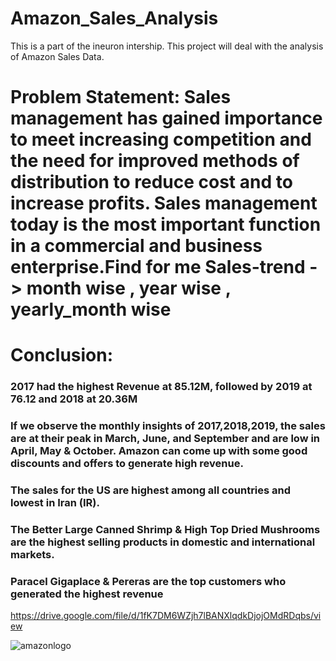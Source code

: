 # Amazon_Sales_Analysis
This is a part of the ineuron intership. This project will deal with the analysis of Amazon Sales Data.

# Problem Statement: Sales management has gained importance to meet increasing competition and the need for improved methods of distribution to reduce cost and to increase profits. Sales management today is the most important function in a commercial and business enterprise.Find for me Sales-trend -> month wise , year wise , yearly_month wise


# Conclusion:
### 2017 had the highest Revenue at 85.12M, followed by 2019 at 76.12 and 2018 at 20.36M
### If we observe the monthly insights of 2017,2018,2019, the sales are at their peak in March, June, and September and are low in April, May & October. Amazon can come up with some good discounts and offers to generate high revenue.
### The sales for the US are highest among all countries and lowest in Iran (IR).
### The Better Large Canned Shrimp & High Top Dried Mushrooms are the highest selling products in domestic and international markets.
### Paracel Gigaplace & Pereras are the top customers who generated the highest revenue

https://drive.google.com/file/d/1fK7DM6WZjh7lBANXlqdkDjojOMdRDqbs/view

![amazonlogo](https://github.com/user-attachments/assets/a8499bd5-aac1-4bda-ab5a-46ed8eb9b398)
